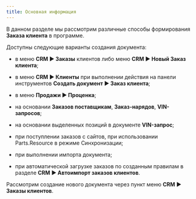 ```yaml
---
title: Основная информация
---
```

В данном разделе мы рассмотрим различные способы формирования **Заказа клиента** в программе.

Доступны следующие варианты создания документа:

- в меню **CRM ► Заказы** клиентов либо меню **CRM ► Новый Заказ клиента**;

- в меню **CRM ► Клиенты** при выполнении действия на панели инструментов **Создать документ ► Заказ клиента**;

- в меню **Продажи ► Проценка**;

- на основании **Заказов поставщикам**, **Заказ-нарядов**, **VIN-запросов**;

- на основании выделенных позиций в документе **VIN-запрос**;

- при поступлении заказов с сайтов, при использовании Parts.Resource в режиме Синхронизации;

- при выполнении импорта документа;

- при автоматической загрузке заказов по созданным правилам в разделе **CRM ► Автоимпорт заказов клиентов**.

Рассмотрим создание нового документа через пункт меню **CRM ► Заказы клиентов**.